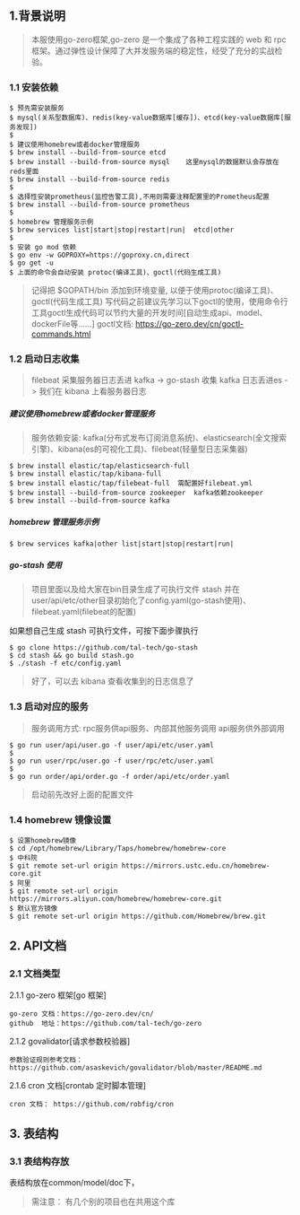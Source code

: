 ## 1.背景说明
> 本服使用go-zero框架,go-zero 是一个集成了各种工程实践的 web 和 rpc 框架。通过弹性设计保障了大并发服务端的稳定性，经受了充分的实战检验。
### 1.1 安装依赖
```
$ 预先需安装服务
$ mysql(关系型数据库)、redis(key-value数据库[缓存])、etcd(key-value数据库[服务发现])
$
$ 建议使用homebrew或者docker管理服务
$ brew install --build-from-source etcd
$ brew install --build-from-source mysql    这里mysql的数据默认会存放在reds里面
$ brew install --build-from-source redis
$
$ 选择性安装prometheus(监控告警工具),不用则需要注释配置里的Prometheus配置
$ brew install --build-from-source prometheus
$ 
$ homebrew 管理服务示例
$ brew services list|start|stop|restart|run|  etcd|other
$
$ 安装 go mod 依赖
$ go env -w GOPROXY=https://goproxy.cn,direct
$ go get -u
$ 上面的命令会自动安装 protoc(编译工具)、goctl(代码生成工具)
```
> 记得把 $GOPATH/bin 添加到环境变量, 以便于使用protoc(编译工具)、goctl(代码生成工具)
写代码之前建议先学习以下goctl的使用，使用命令行工具goctl生成代码可以节约大量的开发时间[自动生成api、model、dockerFile等……]
goctl文档: https://go-zero.dev/cn/goctl-commands.html

### 1.2 启动日志收集
> filebeat 采集服务器日志丢进 kafka  ->  go-stash 收集 kafka 日志丢进es  ->  我们在 kibana 上看服务器日志
##### 建议使用homebrew或者docker管理服务
>  服务依赖安装: kafka(分布式发布订阅消息系统)、elasticsearch(全文搜索引擎)、kibana(es的可视化工具)、filebeat(轻量型日志采集器)
```
$ brew install elastic/tap/elasticsearch-full
$ brew install elastic/tap/kibana-full
$ brew install elastic/tap/filebeat-full  需配置好filebeat.yml
$ brew install --build-from-source zookeeper  kafka依赖zookeeper
$ brew install --build-from-source kafka
```

##### homebrew 管理服务示例
```
$ brew services kafka|other list|start|stop|restart|run|
```

##### go-stash 使用

> 项目里面以及给大家在bin目录生成了可执行文件 stash
并在user/api/etc/other目录初始化了config.yaml(go-stash使用)、filebeat.yaml(filebeat的配置)  

如果想自己生成 stash 可执行文件，可按下面步骤执行
```
$ go clone https://github.com/tal-tech/go-stash
$ cd stash && go build stash.go
$ ./stash -f etc/config.yaml
```
> 好了，可以去 kibana 查看收集到的日志信息了

### 1.3 启动对应的服务
> 服务调用方式: rpc服务供api服务、内部其他服务调用 api服务供外部调用
```
$ go run user/api/user.go -f user/api/etc/user.yaml
$ 
$ go run user/rpc/user.go -f user/rpc/etc/user.yaml
$ 
$ go run order/api/order.go -f order/api/etc/order.yaml
```
> 启动前先改好上面的配置文件

### 1.4 homebrew 镜像设置
```
$ 设置homebrew镜像
$ cd /opt/homebrew/Library/Taps/homebrew/homebrew-core
$ 中科院
$ git remote set-url origin https://mirrors.ustc.edu.cn/homebrew-core.git
$ 阿里
$ git remote set-url origin https://mirrors.aliyun.com/homebrew/homebrew-core.git
$ 默认官方镜像
$ git remote set-url origin https://github.com/Homebrew/brew.git 
```

## 2. API文档

### 2.1 文档类型

2.1.1 go-zero 框架[go 框架]
```
go-zero 文档：https://go-zero.dev/cn/
github  地址：https://github.com/tal-tech/go-zero
```

2.1.2 govalidator[请求参数校验器]
```
参数验证规则参考文档：https://github.com/asaskevich/govalidator/blob/master/README.md
```

2.1.6 cron 文档[crontab 定时脚本管理]
```
cron 文档： https://github.com/robfig/cron
```

## 3. 表结构

### 3.1 表结构存放

表结构放在common/model/doc下，
>需注意：  有几个别的项目也在共用这个库
